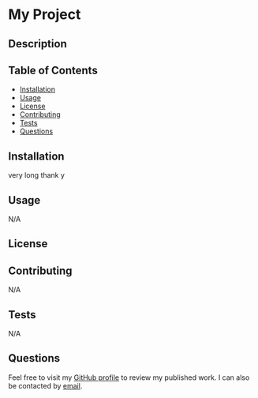 
  # My Project
  ## Description

  ## Table of Contents
  - [Installation](#installation)
  - [Usage](#usage)
  - [License](#license)
  - [Contributing](#contributing)
  - [Tests](#tests)
  - [Questions](#questions)

  ## Installation
  very long thank y

  ## Usage
  N/A

  ## License

  ## Contributing
  N/A

  ## Tests
  N/A

  ## Questions
  Feel free to visit my [GitHub profile](https://github.com/amaragh) to review my published work. I can also be contacted by [email](mailto:email@email.com). 
  